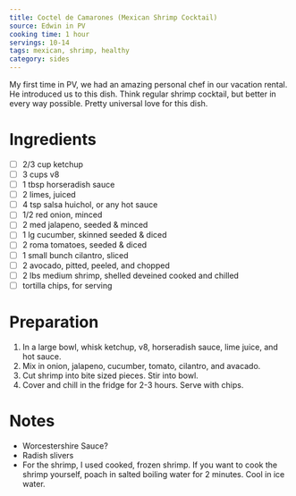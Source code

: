 ```yaml
---
title: Coctel de Camarones (Mexican Shrimp Cocktail)
source: Edwin in PV
cooking time: 1 hour
servings: 10-14
tags: mexican, shrimp, healthy
category: sides
---
```


My first time in PV, we had an amazing personal chef in our vacation rental. He introduced us to this dish. Think regular shrimp cocktail, but better in every way possible. Pretty universal love for this dish.

Ingredients
===========

* [ ] 2/3 cup ketchup
* [ ] 3 cups v8
* [ ] 1 tbsp horseradish sauce
* [ ] 2 limes, juiced
* [ ] 4 tsp salsa huichol, or any hot sauce
* [ ] 1/2 red onion, minced
* [ ] 2 med jalapeno, seeded & minced
* [ ] 1 lg cucumber, skinned seeded & diced
* [ ] 2 roma tomatoes, seeded & diced
* [ ] 1 small bunch cilantro, sliced
* [ ] 2 avocado, pitted, peeled, and chopped
* [ ] 2 lbs medium shrimp, shelled deveined cooked and chilled
* [ ] tortilla chips, for serving

Preparation
===========
1. In a large bowl, whisk ketchup, v8, horseradish sauce, lime juice, and hot sauce.
2. Mix in onion, jalapeno, cucumber, tomato, cilantro, and avacado.
3. Cut shrimp into bite sized pieces. Stir into bowl.
4. Cover and chill in the fridge for 2-3 hours.
Serve with chips.

Notes
=====

* Worcestershire Sauce?
* Radish slivers
* For the shrimp, I used cooked, frozen shrimp. If you want to cook the shrimp yourself, poach in salted boiling water for 2 minutes. Cool in ice water.
